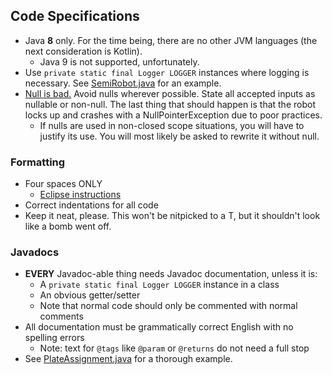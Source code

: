 ## Code Specifications
* Java **8** only. For the time being, there are no other JVM languages (the next consideration is Kotlin).
  * Java 9 is not supported, unfortunately.
* Use `private static final Logger LOGGER` instances where logging is necessary. See
[SemiRobot.java](src/main/java/team6458/SemiRobot.java) for an example.
* [Null is bad.](https://en.wikipedia.org/wiki/Tony_Hoare#Apologies_and_retractions)
Avoid nulls wherever possible.
State all accepted inputs as nullable or non-null. The last thing that should
happen is that the robot locks up and crashes with a NullPointerException
due to poor practices.
  * If nulls are used in non-closed scope situations, you will have to
  justify its use. You will most likely be asked to rewrite it without null.

### Formatting
* Four spaces ONLY
  * [Eclipse instructions](https://stackoverflow.com/questions/407929/how-do-i-change-eclipse-to-use-spaces-instead-of-tabs)
* Correct indentations for all code
* Keep it neat, please. This won't be nitpicked to a T, but it shouldn't
look like a bomb went off.

### Javadocs
* **EVERY** Javadoc-able thing needs Javadoc documentation, unless it is:
  * A `private static final Logger LOGGER` instance in a class
  * An obvious getter/setter
  * Note that normal code should only be commented with normal comments
* All documentation must be grammatically correct English with no spelling errors
  * Note: text for `@tags` like `@param` or `@returns` do not need a full stop
* See [PlateAssignment.java](src/main/java/team6458/util/PlateAssignment.java) for a thorough example.

